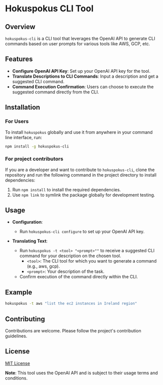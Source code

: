 # Hokuspokus CLI Tool

## Overview
`hokuspokus-cli` is a CLI tool that leverages the OpenAI API to generate CLI commands based on user prompts for various tools like AWS, GCP, etc.

## Features
- **Configure OpenAI API Key**: Set up your OpenAI API key for the tool.
- **Translate Descriptions to CLI Commands**: Input a description and get a suggested CLI command.
- **Command Execution Confirmation**: Users can choose to execute the suggested command directly from the CLI.

## Installation

### For Users
To install `hokuspokus` globally and use it from anywhere in your command line interface, run:

```bash
npm install -g hokuspokus-cli
```

### For project contributors
If you are a developer and want to contribute to `hokuspokus-cli`, clone the repository and run the following command in the project directory to install dependencies:

1. Run `npm install` to install the required dependencies.
2. Use `npm link` to symlink the package globally for development testing.

## Usage
- **Configuration**:
  - Run `hokuspokus-cli configure` to set up your OpenAI API key.

- **Translating Text**:
  - Run `hokuspokus -t <tool> "<prompt>""` to receive a suggested CLI command for your description on the chosen tool.
    - `<tool>`: The CLI tool for which you want to generate a command (e.g., aws, gcp).
    - `<prompt>`: Your description of the task.
  - Confirm execution of the command directly within the CLI.

## Example
```bash
hokuspokus -t aws "list the ec2 instances in Ireland region"
```

## Contributing
Contributions are welcome. Please follow the project's contribution guidelines.

## License
[MIT License](LICENSE)

**Note**: This tool uses the OpenAI API and is subject to their usage terms and conditions.
